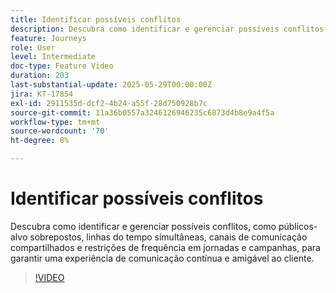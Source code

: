 ```yaml
---
title: Identificar possíveis conflitos
description: Descubra como identificar e gerenciar possíveis conflitos, como públicos-alvo sobrepostos, linhas do tempo simultâneas, canais de comunicação compartilhados e restrições de frequência em jornadas e campanhas, para garantir uma experiência de comunicação contínua e amigável ao cliente.
feature: Journeys
role: User
level: Intermediate
doc-type: Feature Video
duration: 203
last-substantial-update: 2025-05-29T00:00:00Z
jira: KT-17854
exl-id: 2911535d-dcf2-4b24-a55f-28d750928b7c
source-git-commit: 11a36b0557a3246126946235c6873d4b8e9a4f5a
workflow-type: tm+mt
source-wordcount: '70'
ht-degree: 8%

---
```


# Identificar possíveis conflitos

Descubra como identificar e gerenciar possíveis conflitos, como públicos-alvo sobrepostos, linhas do tempo simultâneas, canais de comunicação compartilhados e restrições de frequência em jornadas e campanhas, para garantir uma experiência de comunicação contínua e amigável ao cliente.

>[!VIDEO](https://video.tv.adobe.com/v/3435528/?learn=on&enablevpops)
